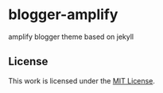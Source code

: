 # blogger-amplify

amplify blogger theme based on jekyll

## License

This work is licensed under the [MIT License](https://github.com/junian/blogger-amplify/blob/master/LICENSE).
